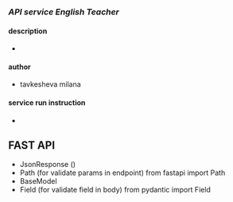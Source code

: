 ### *API service English Teacher*


#### description

- 

#### author

- tavkesheva milana

#### service run instruction

-


## FAST API

- JsonResponse ()
- Path (for validate params in endpoint) from fastapi import Path
- BaseModel
- Field (for validate field in body) from pydantic import Field
